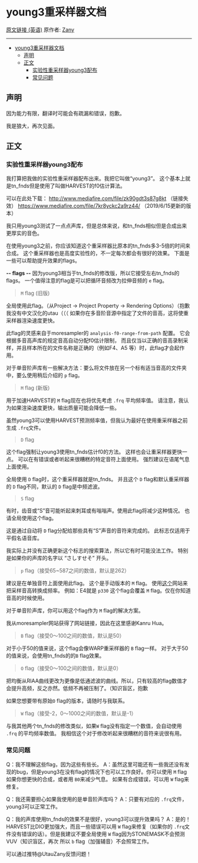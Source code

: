 # young3重采样器文档

[原文链接 (英语)](https://utaforum.net/threads/release-of-experimental-resampler-young3.19342/) 原作者: [Zany](https://utaforum.net/members/zany.5330/)

---

- [young3重采样器文档](#young3重采样器文档)
  - [声明](#声明)
  - [正文](#正文)
    - [实验性重采样器young3配布](#实验性重采样器young3配布)
    - [常见问题](#常见问题)

## 声明

因为能力有限，翻译时可能会有疏漏和错误，抱歉。

我是狼大，再次见面。

  
## 正文

### 实验性重采样器young3配布

我打算把我做的实验性重采样器配布出来。我把它叫做“young3”。
这个基本上就是tn_fnds但是使用了叫做HARVEST的f0估计算法。

可以在此处下载：
http://www.mediafire.com/file/zk90gdt3s87g8kt
（链接失效）
https://www.mediafire.com/file/7kr8yckc2a9rz44/
（2019/6/15更新的版本）


我只用young3测试了一点点声库，但是总体来说，和tn_fnds相似但是合成出来更厚实的音色。

在使用young3之前，你应该知道这个重采样器比原本的tn_fnds多3-5倍的时间来合成。
这个重采样器也是高度实验性的，不一定每次都会有很好的效果。
下面是一些可以帮助提升效果的flags。

**-- flags --**
因为young3相当于tn_fnds的修改版，所以它接受左右tn_fnds的flags。
一个值得注意的flag是可以把循环音频改为拉伸音频的 `e` flag。

> `M` flag (旧版)

全局使用此flag。（从Project -> Project Property -> Rendering Options）（抱歉我没有中文汉化的utau（（（
如果你在多音阶音源中指定了文件的音高，这将使重采样器渲染速度更快。

此flag的灵感来自于moresampler的 `analysis-f0-range-from-path` 配置。
它会根据多音高声库的规定音高自动分配f0估计限制，
而且仅当以正确的音高录制采样，并且样本所在的文件名称是正确的（例如F4、A5 等）时，此flag才会起作用。

对于单音阶声库有一些解决方法：要么将文件放在另一个标有适当音高的文件夹中，要么使用稍后介绍的 `p` flag。

> `M` flag (新版)

用于加速HARVEST的 `M` flag现在也将优先考虑 `.frq` 平均频率值。
请注意，我认为如果渲染速度更快，输出质量可能会降低一些。

虽然young3可以使用HARVEST预测频率值，但我认为最好在使用重采样器之前生成 `.frq`文件。

> `D` flag

这个flag强制让young3使用tn_fnds估计f0的方法。
这样也会让重采样器更快一点。
可以在有错误或者听起来很糟糕的特定音符上面使用。
强烈建议在语尾气息上面使用。

全局使用 `D` flag时，这个重采样器就是tn_fnds。
并且这个 `D` flag和默认重采样器的 `D` flag不同，默认的 `D` flag是中频滤波。

> `S` flag

有时，齿音或“S”音可能听起来刺耳或有嗡嗡声。使用此flag将减少这种情况。
也请全局使用这个flag。

这是通过自动将 `D` flag分配给那些具有“S”声音的音符来完成的。
此标志仅适用于平假名语音库。

我实际上并没有正确更新这个标志的搜索算法，所以它有时可能没法工作。
特别是如果你的声库的名字以 “さしすせそ” 开头。

> `p` flag（接受65~587之间的数值，默认是262）

建议是在单独音符上面使用此flag。
这个是手动版本的 `M` flag。
使用[这个](http://peabody.sapp.org/class/st2/lab/notehz/)网站来把采样音高转换成频率。
例如：E4就是 `p330`
这个flag会覆盖 `M` flag。仅在你知道音高的时候使用。

对于单音阶声库，你可以用这个flag作为 `M` flag的解决方案。

我从moresampler网站获得了网站链接，因此在这里感谢Kanru Hua。

> `B` flag（接受0～100之间的数值，默认是50）

对于小于50的值来说，这个flag会像WARP重采样器的 `B` flag一样。
对于大于50的值来说，会使用tn_fnds的的`B` flag效果。

> `O` flag（接受0～100之间的数值，默认是0）

把均衡从RIAA曲线更改为更像是低通滤波的曲线。所以，只有较高的flag数值才会提升高频，反之亦然。低频不再被压制了。（知识盲区，抱歉

如果您想要带有原始`O` flag的版本，请随时与我联系。

> `W` flag（接受-2，0～1000之间的数值，默认是-1）

与我其他两个tn_fnds的修改类似，如果`W` flag没有指定一个数值，会自动使用 `.frq` 的平均频率数值。
我相信这个对于修改听起来很糟糕的音符来说很有用。

### 常见问题

Q：我不理解这些flag，因为这些有些长。
A：虽然这里可能还有一些我还没有发现的bug，但是young3在没有flag的情况下也可以工作良好。你可以使用 `M` flag如果你想更快的合成，或者用 `B0`来减少气息。
如果有合成错误，可以用 `W` flag来修复。

Q：我还需要担心如果我使用的是单音阶声库吗？
A：只要有对应的 `.frq`文件，young3可以正常工作。

Q：我的声库使用tn_fnds的效果不是很好，young3可以提升效果吗？
A：是的！HARVEST比DIO更加强大，而且一些错误可以用 `W` flag来修复（如果你的 `.frq`文件没有错误的话）。但是我建议不要全局使用 `W` flag因为STONEMASK不会预测VUV（知识盲区，再次 所以 `b` flag（加强辅音）不会照常工作。

可以通过推特@UtauZany反馈问题！

